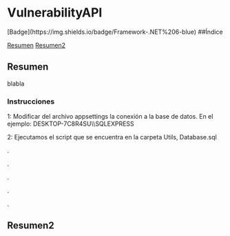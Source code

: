 <h1> VulnerabilityAPI </h1>
[Badge](https://img.shields.io/badge/Framework-.NET%206-blue)
##Índice

[Resumen](#Resumen)
[Resumen2](#Resumen2)

<h2>Resumen</h2>
blabla
<h3>Instrucciones</h2>
1: Modificar del archivo appsettings la conexión a la base de datos. En el ejemplo: DESKTOP-7C8R4SU\\SQLEXPRESS

2: Ejecutamos el script que se encuentra en la carpeta Utils, Database.sql












.






.







.




.



.
<h2>Resumen2</h2>
